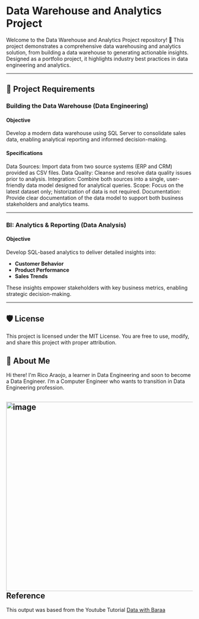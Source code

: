 # Data Warehouse and Analytics Project

Welcome to the Data Warehouse and Analytics Project repository! 🚀
This project demonstrates a comprehensive data warehousing and analytics solution, from building a data warehouse to generating actionable insights. Designed as a portfolio project, it highlights industry best practices in data engineering and analytics.

--- 

## 🚀 Project Requirements

### Building the Data Warehouse (Data Engineering)

#### Objective
Develop a modern data warehouse using SQL Server to consolidate sales data, enabling analytical reporting and informed decision-making.

#### Specifications
Data Sources: Import data from two source systems (ERP and CRM) provided as CSV files.
Data Quality: Cleanse and resolve data quality issues prior to analysis.
Integration: Combine both sources into a single, user-friendly data model designed for analytical queries.
Scope: Focus on the latest dataset only; historization of data is not required.
Documentation: Provide clear documentation of the data model to support both business stakeholders and analytics teams.

---

### BI: Analytics & Reporting (Data Analysis)

#### Objective
Develop SQL-based analytics to deliver detailed insights into:
- **Customer Behavior**
- **Product Performance**
- **Sales Trends**

These insights empower stakeholders with key business metrics, enabling strategic decision-making.

---

## 🛡️ License

This project is licensed under the MIT License. You are free to use, modify, and share this project with proper attribution.

## 🌟 About Me
Hi there! I'm Rico Araojo, a learner in Data Engineering and soon to become a Data Engineer. I’m a Computer Engineer who wants to transition in Data Engineering profession.

## <img width="512" height="512" alt="image" src="https://github.com/user-attachments/assets/c849777a-6d6f-4a31-97ad-3ab02469b8ed" /> Reference
This output was based from the Youtube Tutorial [Data with Baraa](https://www.youtube.com/watch?v=9GVqKuTVANE&t=1258s)

